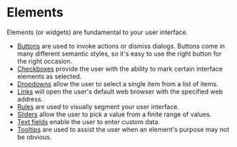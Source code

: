 # Elements

Elements (or widgets) are fundamental to your user interface.

* [Buttons](./widgets/buttons.md) are used to invoke actions or dismiss dialogs. Buttons come in many different semantic styles, so it's easy to use the right button for the right occasion.
* [Checkboxes](./widgets/checkboxes.md) provide the user with the ability to mark certain interface elements as selected.
* [Dropdowns](./widgets/dropdowns.md) allow the user to select a single item from a list of items.
* [Links](./widgets/links.md) will open the user's default web browser with the specified web address.
* [Rules](./widgets/rules.md) are used to visually segment your user interface.
* [Sliders](./widgets/sliders.md) allow the user to pick a value from a finite range of values.
* [Text fields](./widgets/textfields.md) enable the user to enter custom data.
* [Tooltips](./widgets/tooltips.md) are used to assist the user when an element's purpose may not be obvious.